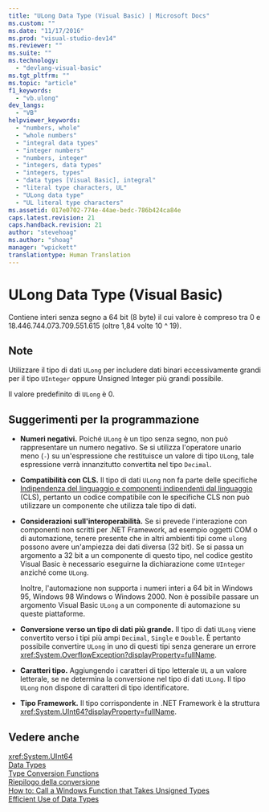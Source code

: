 ```yaml
---
title: "ULong Data Type (Visual Basic) | Microsoft Docs"
ms.custom: ""
ms.date: "11/17/2016"
ms.prod: "visual-studio-dev14"
ms.reviewer: ""
ms.suite: ""
ms.technology: 
  - "devlang-visual-basic"
ms.tgt_pltfrm: ""
ms.topic: "article"
f1_keywords: 
  - "vb.ulong"
dev_langs: 
  - "VB"
helpviewer_keywords: 
  - "numbers, whole"
  - "whole numbers"
  - "integral data types"
  - "integer numbers"
  - "numbers, integer"
  - "integers, data types"
  - "integers, types"
  - "data types [Visual Basic], integral"
  - "literal type characters, UL"
  - "ULong data type"
  - "UL literal type characters"
ms.assetid: 017e0702-774e-44ae-bedc-786b424ca84e
caps.latest.revision: 21
caps.handback.revision: 21
author: "stevehoag"
ms.author: "shoag"
manager: "wpickett"
translationtype: Human Translation
---
```

# ULong Data Type (Visual Basic)
Contiene interi senza segno a 64 bit \(8 byte\) il cui valore è compreso tra 0 e 18.446.744.073.709.551.615 \(oltre 1,84 volte 10 ^ 19\).  
  
## Note  
 Utilizzare il tipo di dati `ULong` per includere dati binari eccessivamente grandi per il tipo `UInteger` oppure Unsigned Integer più grandi possibile.  
  
 Il valore predefinito di `ULong` è 0.  
  
## Suggerimenti per la programmazione  
  
-   **Numeri negativi.** Poiché `ULong` è un tipo senza segno, non può rappresentare un numero negativo.  Se si utilizza l'operatore unario meno \(`-`\) su un'espressione che restituisce un valore di tipo `ULong`, tale espressione verrà innanzitutto convertita nel tipo `Decimal`.  
  
-   **Compatibilità con CLS.** Il tipo di dati `ULong` non fa parte delle specifiche [Indipendenza del linguaggio e componenti indipendenti dal linguaggio](../Topic/Language%20Independence%20and%20Language-Independent%20Components.md) \(CLS\), pertanto un codice compatibile con le specifiche CLS non può utilizzare un componente che utilizza tale tipo di dati.  
  
-   **Considerazioni sull'interoperabilità.** Se si prevede l'interazione con componenti non scritti per .NET Framework, ad esempio oggetti COM o di automazione, tenere presente che in altri ambienti tipi come `ulong` possono avere un'ampiezza dei dati diversa \(32 bit\).  Se si passa un argomento a 32 bit a un componente di questo tipo, nel codice gestito Visual Basic è necessario eseguirne la dichiarazione come `UInteger` anziché come `ULong`.  
  
     Inoltre, l'automazione non supporta i numeri interi a 64 bit in Windows 95, Windows 98 Windows o Windows 2000.  Non è possibile passare un argomento Visual Basic `ULong` a un componente di automazione su queste piattaforme.  
  
-   **Conversione verso un tipo di dati più grande.** Il tipo di dati `ULong` viene convertito verso i tipi più ampi `Decimal`, `Single` e `Double`.  È pertanto possibile convertire `ULong` in uno di questi tipi senza generare un errore <xref:System.OverflowException?displayProperty=fullName>.  
  
-   **Caratteri tipo.** Aggiungendo i caratteri di tipo letterale `UL` a un valore letterale, se ne determina la conversione nel tipo di dati `ULong`.  Il tipo `ULong` non dispone di caratteri di tipo identificatore.  
  
-   **Tipo Framework.** Il tipo corrispondente in .NET Framework è la struttura <xref:System.UInt64?displayProperty=fullName>.  
  
## Vedere anche  
 <xref:System.UInt64>   
 [Data Types](../../../visual-basic/language-reference/data-types/data-type-summary.md)   
 [Type Conversion Functions](../../../visual-basic/language-reference/functions/type-conversion-functions.md)   
 [Riepilogo della conversione](../../../visual-basic/language-reference/keywords/conversion-summary.md)   
 [How to: Call a Windows Function that Takes Unsigned Types](../../../visual-basic/programming-guide/com-interop/how-to-call-a-windows-function-that-takes-unsigned-types.md)   
 [Efficient Use of Data Types](../../../visual-basic/programming-guide/language-features/data-types/efficient-use-of-data-types.md)
